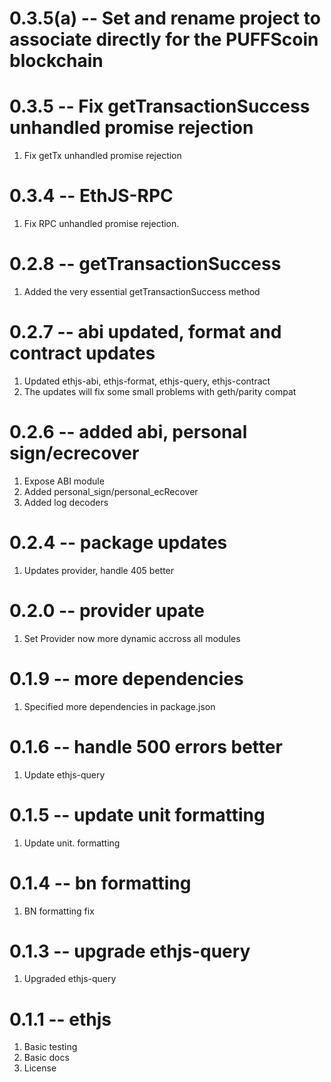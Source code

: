 # 0.3.5(a) -- Set and rename project to associate directly for the PUFFScoin blockchain

# 0.3.5 -- Fix getTransactionSuccess unhandled promise rejection

1. Fix getTx unhandled promise rejection

# 0.3.4 -- EthJS-RPC

1. Fix RPC unhandled promise rejection.

# 0.2.8 -- getTransactionSuccess

1. Added the very essential getTransactionSuccess method

# 0.2.7 -- abi updated, format and contract updates

1. Updated ethjs-abi, ethjs-format, ethjs-query, ethjs-contract
2. The updates will fix some small problems with geth/parity compat

# 0.2.6 -- added abi, personal sign/ecrecover

1. Expose ABI module
2. Added personal_sign/personal_ecRecover
3. Added log decoders

# 0.2.4 -- package updates

1. Updates provider, handle 405 better

# 0.2.0 -- provider upate

1. Set Provider now more dynamic accross all modules

# 0.1.9 -- more dependencies

1. Specified more dependencies in package.json

# 0.1.6 -- handle 500 errors better

1. Update ethjs-query

# 0.1.5 -- update unit formatting

1. Update unit. formatting

# 0.1.4 -- bn formatting

1. BN formatting fix

# 0.1.3 -- upgrade ethjs-query

1. Upgraded ethjs-query

# 0.1.1 -- ethjs

1. Basic testing
2. Basic docs
3. License
